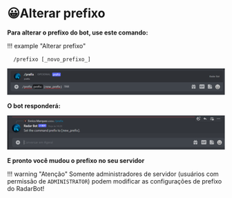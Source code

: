 # 😀Alterar prefixo


**Para alterar o prefixo do bot, use este comando:**&#x20;

!!! example  "Alterar prefixo"

      /prefixo [_novo_prefixo_]

![Setup Prefix](../../assets/images/portuguese/prefix.png)

**O bot responderá:**

![Setup Prefix](../../assets/images/portuguese/responsebotprefix.png)


**E pronto você mudou o prefixo no seu servidor**

!!! warning "Atenção"
       Somente administradores de servidor (usuários com permissão de `ADMINISTRATOR`) podem modificar as configurações de prefixo do RadarBot!